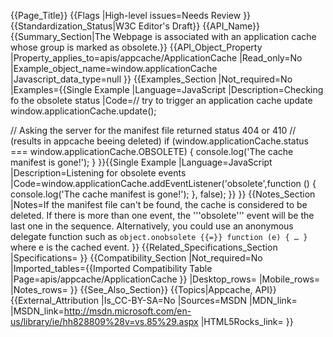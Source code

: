 {{Page_Title}}
{{Flags
|High-level issues=Needs Review
}}
{{Standardization_Status|W3C Editor's Draft}}
{{API_Name}}
{{Summary_Section|The Webpage is associated with an application cache whose group is marked as obsolete.}}
{{API_Object_Property
|Property_applies_to=apis/appcache/ApplicationCache
|Read_only=No
|Example_object_name=window.applicationCache
|Javascript_data_type=null
}}
{{Examples_Section
|Not_required=No
|Examples={{Single Example
|Language=JavaScript
|Description=Checking fo the obsolete status
|Code=// try to trigger an application cache update
window.applicationCache.update();

// Asking the server for the manifest file returned status 404 or 410
// (results in appcache beeing deleted)
if (window.applicationCache.status === window.applicationCache.OBSOLETE) {
   console.log('The cache manifest is gone!');
}
}}{{Single Example
|Language=JavaScript
|Description=Listening for obsolete events
|Code=window.applicationCache.addEventListener('obsolete',function () {
   console.log('The cache manifest is gone!');
}, false);
}}
}}
{{Notes_Section
|Notes=If the manifest file can't be found, the cache is considered to be deleted.
If there is more than one event, the '''obsolete''' event will be the last one in the sequence.
Alternatively, you could use an anonymous delegate function such as
 <code>object.onobsolete {{=}} function (e) { … }</code>
where e is the cached event.
}}
{{Related_Specifications_Section
|Specifications=
}}
{{Compatibility_Section
|Not_required=No
|Imported_tables={{Imported Compatibility Table
|Page=apis/appcache/ApplicationCache
}}
|Desktop_rows=
|Mobile_rows=
|Notes_rows=
}}
{{See_Also_Section}}
{{Topics|Appcache, API}}
{{External_Attribution
|Is_CC-BY-SA=No
|Sources=MSDN
|MDN_link=
|MSDN_link=http://msdn.microsoft.com/en-us/library/ie/hh828809%28v=vs.85%29.aspx
|HTML5Rocks_link=
}}